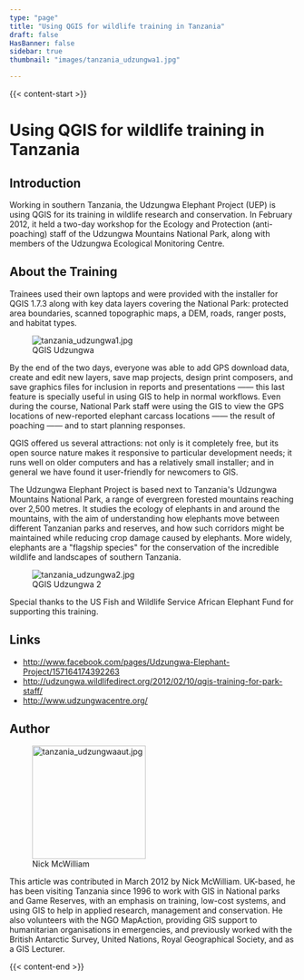 ```yaml
---
type: "page"
title: "Using QGIS for wildlife training in Tanzania"
draft: false
HasBanner: false
sidebar: true
thumbnail: "images/tanzania_udzungwa1.jpg"

---
```


{{< content-start >}}

# Using QGIS for wildlife training in Tanzania

## Introduction

Working in southern Tanzania, the Udzungwa Elephant Project (UEP) is using QGIS for its training in wildlife research and conservation. In February 2012, it held a two-day workshop for the Ecology and Protection (anti-poaching) staff of the Udzungwa Mountains National Park, along with members of the Udzungwa Ecological Monitoring Centre.

## About the Training

Trainees used their own laptops and were provided with the installer for QGIS 1.7.3 along with key data layers covering the National Park: protected area boundaries, scanned topographic maps, a DEM, roads, ranger posts, and habitat types.

<figure>
<img src="../images/tanzania_udzungwa1.jpg" class="align-right" alt="tanzania_udzungwa1.jpg" />
<figcaption>QGIS Udzungwa</figcaption>
</figure>

By the end of the two days, everyone was able to add GPS download data, create and edit new layers, save map projects, design print composers, and save graphics files for inclusion in reports and presentations —— this last feature is specially useful in using GIS to help in normal workflows. Even during the course, National Park staff were using the GIS to view the GPS locations of new-reported elephant carcass locations —— the result of poaching —— and to start planning responses.

QGIS offered us several attractions: not only is it completely free, but its open source nature makes it responsive to particular development needs; it runs well on older computers and has a relatively small installer; and in general we have found it user-friendly for newcomers to GIS.

The Udzungwa Elephant Project is based next to Tanzania\'s Udzungwa Mountains National Park, a range of evergreen forested mountains reaching over 2,500 metres. It studies the ecology of elephants in and around the mountains, with the aim of understanding how elephants move between different Tanzanian parks and reserves, and how such corridors might be maintained while reducing crop damage caused by elephants. More widely, elephants are a \"flagship species\" for the conservation of the incredible wildlife and landscapes of southern Tanzania.

<figure>
<img src="../images/tanzania_udzungwa2.jpg" class="align-right" alt="tanzania_udzungwa2.jpg" />
<figcaption>QGIS Udzungwa 2</figcaption>
</figure>

Special thanks to the US Fish and Wildlife Service African Elephant Fund for supporting this training.

## Links

-   <http://www.facebook.com/pages/Udzungwa-Elephant-Project/157164174392263>
-   <http://udzungwa.wildlifedirect.org/2012/02/10/qgis-training-for-park-staff/>
-   <http://www.udzungwacentre.org/>

## Author

<figure>
<img src="../images/tanzania_udzungwaaut.jpg" class="align-left" height="200" alt="tanzania_udzungwaaut.jpg" />
<figcaption>Nick McWilliam</figcaption>
</figure>

This article was contributed in March 2012 by Nick McWilliam. UK-based, he has been visiting Tanzania since 1996 to work with GIS in National parks and Game Reserves, with an emphasis on training, low-cost systems, and using GIS to help in applied research, management and conservation. He also volunteers with the NGO MapAction, providing GIS support to humanitarian organisations in emergencies, and previously worked with the British Antarctic Survey, United Nations, Royal Geographical Society, and as a GIS Lecturer.

{{< content-end >}}

